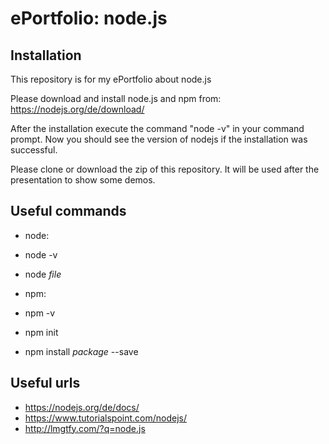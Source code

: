 # ePortfolio: node.js #

## Installation ##

This repository is for my ePortfolio about node.js

Please download and install node.js and npm from:
https://nodejs.org/de/download/

After the installation execute the command "node -v" in your command prompt.
Now you should see the version of nodejs if the installation was successful.

Please clone or download the zip of this repository.
It will be used after the presentation to show some demos.

## Useful commands ##

* node:
 * node -v
 * node _file_

* npm:
 * npm -v
 * npm init
 * npm install _package_ --save
 
## Useful urls ##

* https://nodejs.org/de/docs/
* https://www.tutorialspoint.com/nodejs/
* http://lmgtfy.com/?q=node.js
